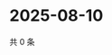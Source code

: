 # 2025-08-10

共 0 条

<!-- BEGIN ZHIHUQUESTIONS -->
<!-- 最后更新时间 Sun Aug 10 2025 16:14:51 GMT+0800 (China Standard Time) -->

<!-- END ZHIHUQUESTIONS -->
